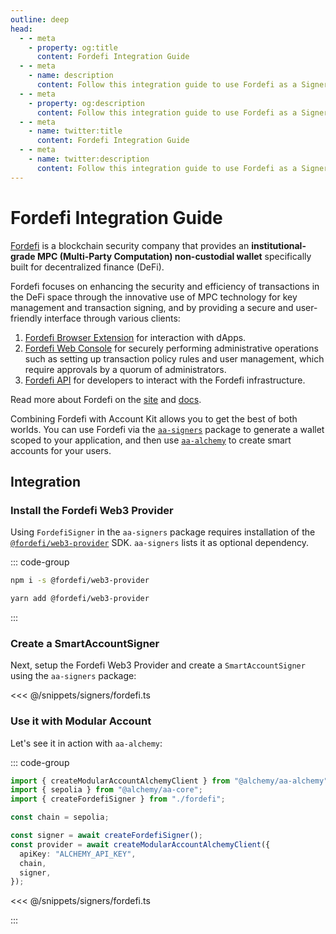 ```yaml
---
outline: deep
head:
  - - meta
    - property: og:title
      content: Fordefi Integration Guide
  - - meta
    - name: description
      content: Follow this integration guide to use Fordefi as a Signer with Account Kit, a vertically integrated stack for building apps that support ERC-4337 and ERC-6900.
  - - meta
    - property: og:description
      content: Follow this integration guide to use Fordefi as a Signer with Account Kit, a vertically integrated stack for building apps that support ERC-4337 and ERC-6900.
  - - meta
    - name: twitter:title
      content: Fordefi Integration Guide
  - - meta
    - name: twitter:description
      content: Follow this integration guide to use Fordefi as a Signer with Account Kit, a vertically integrated stack for building apps that support ERC-4337 and ERC-6900.
---
```


# Fordefi Integration Guide

[Fordefi](https://fordefi.com) is a blockchain security company that provides an **institutional-grade MPC (Multi-Party Computation)
non-custodial wallet** specifically built for decentralized finance (DeFi).

Fordefi focuses on enhancing the security and efficiency of transactions in the DeFi space through the innovative use of MPC technology
for key management and transaction signing,
and by providing a secure and user-friendly interface through various clients:

1. [Fordefi Browser Extension](https://chromewebstore.google.com/detail/fordefi/hcmehenccjdmfbojapcbcofkgdpbnlle) for interaction with dApps.
2. [Fordefi Web Console](https://app.fordefi.com) for securely performing administrative operations such as setting up transaction policy
   rules and user management, which require approvals by a quorum of administrators.
3. [Fordefi API](https://docs.fordefi.com/reference/api-overview) for developers to interact with the Fordefi infrastructure.

Read more about Fordefi on the [site](https://fordefi.com) and [docs](https://docs.fordefi.com).

Combining Fordefi with Account Kit allows you to get the best of both worlds.
You can use Fordefi via the [`aa-signers`](/packages/aa-signers/index) package to generate a wallet scoped to your application,
and then use [`aa-alchemy`](/packages/aa-alchemy/index) to create smart accounts for your users.

## Integration

### Install the Fordefi Web3 Provider

Using `FordefiSigner` in the `aa-signers` package requires installation of the [`@fordefi/web3-provider`](https://github.com/FordefiHQ/web3-provider) SDK. `aa-signers` lists it as optional dependency.

::: code-group

```bash [npm]
npm i -s @fordefi/web3-provider
```

```bash [yarn]
yarn add @fordefi/web3-provider
```

:::

### Create a SmartAccountSigner

Next, setup the Fordefi Web3 Provider and create a `SmartAccountSigner` using the `aa-signers` package:

<<< @/snippets/signers/fordefi.ts

### Use it with Modular Account

Let's see it in action with `aa-alchemy`:

::: code-group

```ts [example.ts]
import { createModularAccountAlchemyClient } from "@alchemy/aa-alchemy";
import { sepolia } from "@alchemy/aa-core";
import { createFordefiSigner } from "./fordefi";

const chain = sepolia;

const signer = await createFordefiSigner();
const provider = await createModularAccountAlchemyClient({
  apiKey: "ALCHEMY_API_KEY",
  chain,
  signer,
});
```

<<< @/snippets/signers/fordefi.ts

:::
